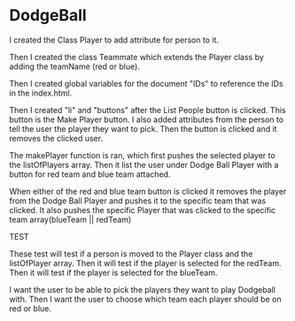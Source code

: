 # DodgeBall

I created the Class Player to add attribute for person to it.

Then I created the class Teammate which extends the Player class by adding the teamName (red or blue).

Then I created global variables for the document "IDs" to reference the IDs in the index.html.

Then I created "li" and "buttons" after the List People button is clicked. This button is the Make Player button. I also added attributes from the person to tell the user the player they want to pick. Then the button is clicked and it removes the clicked user. 

The makePlayer function is ran, which first pushes the selected player to the listOfPlayers array. Then it list the user under Dodge Ball Player with a button for red team and blue team attached.

When either of the red and blue team button is clicked it removes the player from the Dodge Ball Player and pushes it to the specific team that was clicked. It also pushes the specific Player that was clicked to the specific team array(blueTeam || redTeam)

TEST

These test will test if a person is moved to the Player class and the listOfPlayer array. Then it will test if the player is selected for the redTeam. Then it will test if the player is selected for the blueTeam.

I want the user to be able to pick the players they want to play Dodgeball with. Then I want the user to choose which team each player should be on red or blue.